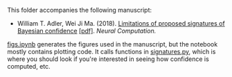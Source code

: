 This folder accompanies the following manuscript:

- William T. Adler, Wei Ji Ma. (2018). [Limitations of proposed signatures of Bayesian confidence](https://www.mitpressjournals.org/doi/abs/10.1162/neco_a_01141?journalCode=neco) [[pdf]](http://www.wtadler.com/papers/Adler2018.pdf). *Neural Computation.*

[figs.ipynb](./figs.ipynb) generates the figures used in the manuscript, but the notebook mostly contains plotting code.
It calls functions in [signatures.py](./signatures.py), which is where you should look if you're interested in seeing how confidence is computed, etc.
